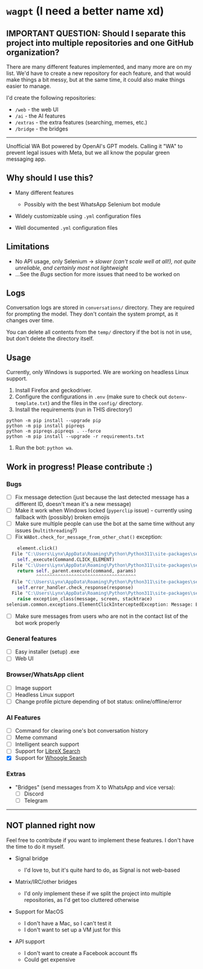 # `wagpt` (I need a better name xd)
## IMPORTANT QUESTION: Should I separate this project into multiple repositories and one GitHub organization?

There are many different features implemented, and many more are on my list.
We'd have to create a new repository for each feature, and that would make things a bit messy, but at the same time, it could also make things easier to manage.

I'd create the following repositories:
- `/web` - the web UI
- `/ai` - the AI features
- `/extras` - the extra features (searching, memes, etc.)
- `/bridge` - the bridges

***

Unofficial WA Bot powered by OpenAI's GPT models.
Calling it "WA" to prevent legal issues with Meta, but we all know the popular green messaging app.

## Why should I use this?
- Many different features
    - Possibly with the best WhatsApp Selenium bot module

- Widely customizable using `.yml` configuration files
- Well documented `.yml` configuration files

## Limitations
- No API usage, only Selenium -> *slower (can't scale well at all!), not quite unreliable, and certainly most not lightweight*
- ...See the *Bugs* section for more issues that need to be worked on

## Logs
Conversation logs are stored in `conversations/` directory.
They are required for prompting the model.
They don't contain the system prompt, as it changes over time.

You can delete all contents from the `temp/` directory if the bot is not in use, but don't delete the directory itself.

## Usage
Currently, only Windows is supported. We are working on headless Linux support.

1. Install Firefox and geckodriver.
2. Configure the configurations in `.env` (make sure to check out `dotenv-template.txt`) and the files in the `config/` directory.
3. Install the requirements (run in THIS directory!)
```
python -m pip install --upgrade pip
python -m pip install pipreqs
python -m pipreqs.pipreqs . --force
python -m pip install --upgrade -r requirements.txt
```
1. Run the bot: `python wa`.

## Work in progress! Please contribute :)
### Bugs
- [ ] Fix message detection (just because the last detected message has a different ID, doesn't mean it's a new message)
- [ ] Make it work when Windows locked (`pyperclip` issue) - currently using fallback with (possibly) broken emojis
- [ ] Make sure multiple people can use the bot at the same time without any issues (`multithreading`?)
- [ ] Fix `WABot.check_for_message_from_other_chat()` exception:
```py   File "C:\Users\Lynx\Desktop\wagpt\wa\wabot.py", line 69, in check_for_message_from_other_chat
    element.click()
  File "C:\Users\Lynx\AppData\Roaming\Python\Python311\site-packages\selenium\webdriver\remote\webelement.py", line 94, in click
    self._execute(Command.CLICK_ELEMENT)
  File "C:\Users\Lynx\AppData\Roaming\Python\Python311\site-packages\selenium\webdriver\remote\webelement.py", line 403, in _execute
    return self._parent.execute(command, params)
           ^^^^^^^^^^^^^^^^^^^^^^^^^^^^^^^^^^^^^
  File "C:\Users\Lynx\AppData\Roaming\Python\Python311\site-packages\selenium\webdriver\remote\webdriver.py", line 440, in execute
    self.error_handler.check_response(response)
  File "C:\Users\Lynx\AppData\Roaming\Python\Python311\site-packages\selenium\webdriver\remote\errorhandler.py", line 245, in check_response
    raise exception_class(message, screen, stacktrace)
selenium.common.exceptions.ElementClickInterceptedException: Message: Element <div class="_8nE1Y"> is not clickable at point (294,282) because another element <span class="ggj6brxn gfz4du6o r7fjleex g0rxnol2 lhj4utae le5p0ye3 l7jjieqr _11JPr"> obscures itStacktrace:
```
- [ ] Make sure messages from users who are not in the contact list of the bot work properly

### General features
- [ ] Easy installer (setup) .exe
- [ ] Web UI

### Browser/WhatsApp client
- [ ] Image support
- [ ] Headless Linux support
- [ ] Change profile picture depending of bot status: online/offline/error

### AI Features
- [ ] Command for clearing one's bot conversation history
- [ ] Meme command
- [ ] Intelligent search support
- [ ] Support for [LibreX Search](https://github.com/hnhx/librex)
- [x] Support for [Whoogle Search](https://github.com/benbusby/whoogle-search)

### Extras
- "Bridges" (send messages from X to WhatsApp and vice versa):
  - [ ] Discord
  - [ ] Telegram

***

## NOT planned right now
Feel free to contribute if you want to implement these features. I don't have the time to do it myself.

- Signal bridge
  - I'd love to, but it's quite hard to do, as Signal is not web-based

- Matrix/IRC/other bridges
    
  - I'd only implement these if we split the project into multiple repositories, as I'd get too cluttered otherwise

- Support for MacOS
    - I don't have a Mac, so I can't test it
    - I don't want to set up a VM just for this

- API support
  - I don't want to create a Facebook account ffs
  - Could get expensive
